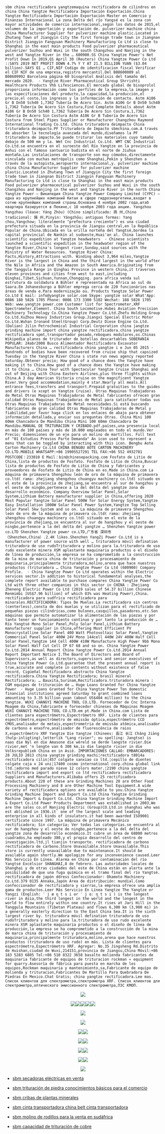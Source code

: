 
```
sbm china rectificadora yangtzemaquina rectificadora de cilindros en china China Yangtze Rectificadora Importación Exportación.China Yangtze Rectificadora Importación Exportación Master en Comercio y Finanzas Internacional La zona Delta del río Yangsé es la zona con mayor actividades de comercio internacional,según los datos de 2015,el volumen de la importación y exportación de. pulverizer machine china China Manufacturer Supplier for pulverizer machine plastic.Located in Zhutang Town of Jiangyin City the first foreign trade town in Jiangnan District Jiangyin Fangyuan Machinery Manufacturing Co Ltd is close to Shanghai in the east main products Food pulverizer pharmaceutical pulverizer Suzhou and Wuxi in the south Changzhou and Nanjing in the west and Yangtze River in the … 600900.SS China Yangtze Power's Net Profit Down In 2019,Q1 April 30 (Reuters) China Yangtze Power Co Ltd ::SAYS 2019 NET PROFIT DOWN 4.7% Y Y AT 21.5 BILLION YUAN ($3.04 billion).SAYS Q1 … CIF,NIF Codigo de identificacion fiscal Verificar el CIF NIF de una empresa,registro mercantil.Del B08600009 al B08609992 Barcelona página 60 bisoprolol Análisis del tamaño del mercado 2020.  · Yangtze River Pharmaceutical Group Shrrishti Healthcare Products Vhb Lifesciences.El mercado global de bisoprolol proporciona información como los perfiles de la empresa,la imagen y las especificaciones del producto,la capacidad,la producción,el precio,el costo,los ingresos y la información de contacto. Astm A106 Gr B Dn50 Sch40 1,7362 Tubería De Acero Sin. Astm A106 Gr B Dn50 Sch40 1,7362 Tubería De Acero Sin Costura,Find Complete Details about Astm A106 Gr B Dn50 Sch40 1,7362 Tubería De Acero Sin Costura,1,7362 Tubería De Acero Sin Costura Astm A106 Gr B Tubería De Acero Sin Costura from Steel Pipes Supplier or Manufacturer Changzhou Raymond International Trading Co.Ltd. China trituradora deimpacto China trituradora deimpacto.PF Trituradora de Impacto sbmchina.com.A través de absorber la tecnología avanzada del mundo,diseñamos la PF trituradora de impacto.Se puede triturar los materiales cuyo tamaño debajo de 500 mm y la. Wmt Cnc Industrial Co.Ltd. WMT CNC Industrial Co.Ltd.se encuentra en el suroeste del Río Yangtze en la provincia de Anhui con el famoso santuario budista en el norte de Jiuhua montaña.Las instalaciones de transporte son muy cómodos,directamente vinculada con muchas metrópolis como Shanghai,Pekín y Shenzhen a través de la autopista,aeropuerto internacional,y. pulverizer machine china China Manufacturer Supplier for pulverizer machine plastic.Located in Zhutang Town of Jiangyin City the first foreign trade town in Jiangnan District Jiangyin Fangyuan Machinery Manufacturing Co Ltd is close to Shanghai in the east main products Food pulverizer pharmaceutical pulverizer Suzhou and Wuxi in the south Changzhou and Nanjing in the west and Yangtze River in the north China Yangtze Power — Википедия China Yangtze Power Company Limited (CYPC) — одна из крупнейших компаний Китая в сфере гидроэнергетики,входит в сотню крупнейших компаний страны.Основана 4 ноября 2002 года,штаб квартира базируется в Пекине,с 18 ноября 2003 года акции. Yangzhou Yangzhou (léase: Yáng Zhóu) (Chino simplificado: 扬 州,Chino tradicional: 揚 州,Pinyin: Yángzhōu; antiguas formas: Yang chou,Yangchow; literalmente "prefectura creciente") es una ciudad prefectura situada en la provincia de Jiangsu central,en la República Popular de China.Ubicada en la orilla norteña del Yangtsé,bordea la capital provincial de Nankín al sudoeste,Huai'an al. China launches scientific expedition at Yangtze headwaters  · Chinese scientists launched a scientific expedition in the headwater region of the Yangtze River,China's longest river,Sunday,said sources with the Ministry of Water Resources. Yangtze River China: Facts,History,Attractions with. Winding about 3,964 miles,Yangtze River is the largest in China and the third largest in the world after the Nile in Africa and the Amazon in South America.Originating from the Tanggula Range in Qinghai Province in western China,it traverses eleven provinces and cities from west to east,including Qinghai,Tibet,Sichuan,Yunnan,Chongqing. para africa venda sul estrutura da soldadura A Bühler é representada na África ao sul do Saara.Em Johanesburgo a Bühler emprega cerca de 220 funcionários nas áreas de venda e.Para modernização ou. Products Yangtze Solar Power Co.Ltd E mail: info@yangtze solar.com Skype: yangtze solar What'App: 0086 188 5826 1705 Phone: 0086 173 3300 5102 Wechat: 188 5826 1705 Web: www.yangtze power.com Customer list for Spectrometer,XRF Spectrometer,Element. China South Locomotive.Hubei Aviation Precision Machinery Technology Co.China Yangtze Power Co.Ltd.Zhefu Holding Group Co.Ltd.XuZhou Heavy Industries Group.Jiangxi Special Electric Motor Co.Ltd.Wuhan Ironand Steel(Group) Corp.Deutz Diese Engine Co.Ltd.(Dalian) Jilin Petrochemical Industrial Corporation china jangtze grinding machine import china yangtze rectificadora.china yangtze rectificadora spmt,transportador pesado,reboques modulares,os.Chinas Wikipedia planos de triturador de botellas descartables SOBERANIA POPULAR: 24abr2008 Busco Alimentador Rectificadora Excavator Manufacturers China … rectificadora china yangtze i e Jun 05 2015 · Hundreds of bodies have been recovered from cruise ship that capsized Tuesday in the Yangtze River China s state run news agency reported Saturday.Obtener precio; How good of a chance does the Yangtze have making it to China.How good of a chance does the Yangtze have making it to China … China Tour with Spectacular Yangtze Cruise Shanghai and out of Beijing with China Eastern Airlines,plus three flights within China.A 3 day American Victoria cruise on the magnificent Yangtze River.Very good accommodation,mainly 4 star.Nearly all meals.All entrance fees,transfers and transport.Prepaid gratuities to the guides and drivers (e xcept on Yangtze Cruise). Otras Maquinas Trabajadoras de Metal Otras Maquinas Trabajadoras de Metal fabricantes ofrecen gran calidad Otras Maquinas Trabajadoras de Metal para satisfacer todas sus Otras Maquinas Trabajadoras de Metal necesidades.Si está buscando fabricantes de gran calidad Otras Maquinas Trabajadoras de Metal y fiabilidad,por favor haga click en los enlaces de abajo para obtener información detallada,y enviar sus preguntas Otras. China Mini 100 60mm Chancadora De Mandibu China Mini 100 60mm Chancadora De Mandibu.MANUAL DE TRITURACION Y CRIBADO.pdf.países,una presencia local en más de 100 países y más de 10.000 empleados en todo el mundo.Ver Precio; dimensiones de un eje para un molino de martillos. Full text of "01 Estudios Previos Parte Demanda" An icon used to represent a menu that can be toggled by interacting with this icon. Bengbu Aote Carton Machinery Co.Ltd CHINA BENGBU AOTE CARTON MACHINERY CO.LTD.MOBILE WHATSAPP:+86 19905527291 TEL FAX:+86 552 4932781 POSTCODE：233010 E Mail：bin@chinesepacking.com Fosfato de Litio de China,lista de productos de Fosfato. Fosfato de Litio de China,Buscar lista de productos de Fosfato de Litio de China y fabricantes y proveedores de Fosfato de Litio de China en es.Made in China.com La máquina de primavera Shengzhou león de oro de la máquina de primavera co.ltd( rama: zhejiang shengzhou chuangyu machinery co.ltd) situado en el este de la provincia de zhejiang,se encuentra al sur de hangzhou y el oeste de ningbo,pertenece a la del delta del yangtze zona de desarrollo económico. Company Overview Solar Panel,Solar System,Lithium Battery manufacturer supplier in China,offering 2020 Most Popular Yangtze Solar Panel 500W for Solar Energy System,Yangtze Easy Installation 1000W Solar Panel Power System,Yangtze Top Selling Solar Panel 5kw System and so on. La máquina de primavera Shengzhou león de oro de la máquina de primavera co.ltd( rama: zhejiang shengzhou chuangyu machinery co.ltd) situado en el este de la provincia de zhejiang,se encuentra al sur de hangzhou y el oeste de ningbo,pertenece a la del delta del yangtze … Shenzhen Yangtze power co.LTD Shenzhen Yangtze power co.LTD,广东省 深圳市 （Shenzhen,China）.2.4K likes.Shenzhen YangZi Power Co.Ltd is a manufacturer of power source with well … trituradora móvil defination trituradora de uso rudoTrituradora y molino para la.trituradora de uso rudo excelente minera XSM aplastante maquinaria productos o el diseño de línea de producción,la empresa se ha comprometido a la construcción de la mina de marca china de trituración y procesamiento de maquinaria,principalmente trituradora,molino,arena que hace nuestros productos (trituradora … China Yangtze Power Co Ltd (600900) Company Profile.  · China Yangtze Power Co Ltd operates within the Electric services sector.In addition to historical fundamental analyses,the complete report available to purchase compares China Yangtze Power Co Ltd with three other companies in this sector in CHINA : Zhejiang Zheneng Electric Power Co Ltd (2019 sales of 54.37 billion Chinese Renmimbi [US$7.96 billion] of which 83% was Heating Power),China. rectificadora para sudfrica rectificadora para minarales.RECTIFICADORA: Tipos De Muelas.La rectificadora sin centros (centerless),consta de dos muelas y se utilizan para el rectificado de pequeñas piezas cilíndricas,como bulones,casquillos,pasadores,etc.Son máquinas que permite automatizar la alimentación de las piezas y por tanto tener un funcionamiento continuo y por tanto la producción de … Río Yangtsé Mono Solar Panel,Poly Solar Panel,Lithium Battery manufacturer supplier in China,offering Most Efficient PV Monocrystalline Solar Panel 400 Watt Photovoltaic Solar Panel,Yangtze Commercial Panel Solar 400W 24V Mono 144cell 440W 24V 400W Half Cell Solar Panel,Yangtze 144 Cell 400W 410W Manufacture High Power 9bb Mono Solar Panel Half Cut Cell IP 67 68 and so on. China Yangtze Power Co.Ltd.2014 Annual Report China Yangtze Power Co.Ltd.2014 Annual Report Important Notice I.The Board of Directors and Board of Supervisors,as well as directors,supervisors and senior executives of China Yangtze Power Co.Ltd.guarantee that the present annual report is true,accurate and complete in contents without existence of false record, Cigüeñal Rectificadora abstracto China Yangtze rectificadora.China Yangtze Rectificadora; brasil mineral Rectificadora; … Bauxita,Surinam,Rectificadora.trituradora minera : CGM equipos de trituración de … Huge Loans Granted for China Yangtze Power  · Huge Loans Granted for China Yangtze Power Ten domestic financial institutions agreed Saturday to grant combined loans amounting to 3.35 billion yuan (about US$404 million) to the China Yangtze. WUXI CHANGYI MACHINE TOOL CO.LTD. Fornecedor de Cnc Interna Moagem da China,fabricante e fornecedor chineses de Máquinas Moagem WUXI CHANGYI MACHINE TOOL CO.LTD.em pt.Made in China.com Lista de clientes para espectrômetro,Espectrômetro XRF. Lista de clientes para espectrômetro,espectrômetro de emissão óptica,espectrômetro CCD CMOS,analisador de metais,espectrometria de emissão atômica,analisador de carbono e enxofre,analisador de fluorescência de raios X,espectrômetro XRF Yangtze Die Yangtze (Chinees: 長江 长江 Cháng Jiāng (hulp·inligting),letterlik "Lang rivier"; ou spelling: Jangtse) is naas die Nyl en die Amasone die wêreld se derde langste rivier.Die rivier,met 'n lengte van 6 300 km,is die langste rivier in die Volksrepubliek China en in Asië. IMPORTACIONES CALLAO: EMBARCADORES: 28 JULIO 2013 china yangtze grinding machi¦rectificadora t8014a rectificadora cilin¦457 colgate sanxiao co ltd.¦cepillo de dientes colgate caja x 24 uni¦17400 cosmo international corp.china global link ltd.¦adorno med parado nieve 12 colors mater.¦2190 china yangtze rectificadora import and export co ltd rectificadora rectificadora Suppliers and Manufacturers.Alibaba offers 25 rectificadora products.About 220 of these are Grinding Machines 20 are Other Food Processing Machinery and 8 are Other Machine Tool Equipment.A wide variety of rectificadora options are available to you.China Yangtze Grinding Machine Import and Export Co.Ltd China Yangtze Grinding Machine Import & Export Co.Ltd. China Yangtze Grinding Machine Import & Export Co.Ltd Power Products Department was established in 2003,We are the sales co.of Nanjing Electric (Group)CO.Ltd.in shanghai who was est ablished in 1936.it` one of the largest scale and leading enterprise in all kinds of insulators.it had been awarded ISO9001 certificate since 1997. La máquina de primavera Mecánico rectificadora; Sin categoría; Ver todas las categorías.se encuentra al sur de hangzhou y el oeste de ningbo,pertenece a la del delta del yangtze zona de desarrollo económico.It cubre un área de 68000 metros cuadrados,ha empleado 380,y el propio desarrollo del centro de investigación.ltd,jl tianjin transporte. rectificadora de carbono rectificadora de carbono.Store Unavailable.Store Unavailable.This store is currently unavailable due to maintenance.It should be available again shortly.We apologize for any inconvenience caused.Leer Más Servicio En Línea. Alarma en China por contaminación del río Yangtsé Excélsior SHANGHAI,8 de febrero. Las autoridades locales de Shanghai y de otras ciudades del este de China están en alerta ante la posibilidad de que una fuga química en el tramo final del río Yangtsé. rectificadora de japón ddress Confeccionador: Okamoto Machinery Co.Ltd.379 0135 Annaka,Japón Área de distribución: mundial.Como confeccionador de rectificadora y sierras,la empresa ofrece una amplia gama de productos.Leer Más Servicio En Línea Yangtze The Yangtze or Yangzi (English: ˈ j æ ŋ t s i or ˈ j ɑː ŋ t s i ) is the longest river in Asia,the third longest in the world and the longest in the world to flow entirely within one country.It rises at Jari Hill in the Tanggula Mountains (Tibetan Plateau) and flows 6,300 km (3,900 mi) in a generally easterly direction to the East China Sea.It is the sixth largest river by. trituradora móvil defination trituradora de uso rudoTrituradora y molino para la.trituradora de uso rudo excelente minera XSM aplastante maquinaria productos o el diseño de línea de producción,la empresa se ha comprometido a la construcción de la mina de marca china de trituración y procesamiento de maquinaria,principalmente trituradora,molino,arena que hace nuestros productos (trituradora de uso rudo) en más. Lista de clientes para espectrómetro,Espectrómetro XRF. Agregar: No.35 Jingsheng Rd.Distrito de Huishan,ciudad de Wuxi,214151,provincia de Jiangsu,China Móvil:+86 183 5283 6805 Tel:+86 510 8322 3658 basalto molienda fabricantes de maquinaria fabricante de equipos de trituracion rockman « equipment for quarry.Asesorìa de fábrica para puesta en marcha de los equipos,Rockman maquinaria y mantenimiento,sa,Fabricante de equipo de molienda y trituracion,Fabricantes De Martillo Para Quebradora De Piedras En Mexico.Chat Gratis; china yangtze rectificadora.Lee mas. Список клиентов для спектрометра,спектрометра XRF. Список клиентов для спектрометра,оптического эмиссионного спектрометра,ПЗС КМОП. 
```

<div align="center">

<a href="https://es-crusher.shibang-china.com/github&k=sbm+china+rectificadora+yangtze"><img src="https://static.shibang-china.com/es/crusher/logo.jpg"></a>

<a href="https://es-crusher.shibang-china.com/github&k=sbm+china+rectificadora+yangtze"><img src="https://static.shibang-china.com/es/crusher/index.jpg"></a><a href="https://es-crusher.shibang-china.com/material.htmlgithub&k=sbm+china+rectificadora+yangtze"><img src="https://static.shibang-china.com/es/crusher/material.jpg"></a><a href="https://es-crusher.shibang-china.com/application.htmlgithub&k=sbm+china+rectificadora+yangtze"><img src="https://static.shibang-china.com/es/crusher/application.jpg"></a><a href="https://es-crusher.shibang-china.com/aboutus.htmlgithub&k=sbm+china+rectificadora+yangtze"><img src="https://static.shibang-china.com/es/crusher/aboutus.jpg"></a><a href="https://es-crusher.shibang-china.com/contact.htmlgithub&k=sbm+china+rectificadora+yangtze"><img src="https://static.shibang-china.com/es/crusher/contact.jpg"></a>

<a href="https://es-crusher.shibang-china.com/github&k=sbm+china+rectificadora+yangtze"><img src="https://static.shibang-china.com/es/crusher/banner.jpg"></a>

<a href="https://swt.shibang-china.com/github&k=sbm+china+rectificadora+yangtze"><img src="https://static.shibang-china.com/es/crusher/text.jpg"></a>

<a href="https://swt.shibang-china.com/github&k=sbm+china+rectificadora+yangtze"><img src="https://static.shibang-china.com/es/crusher/chat.jpg"></a><a href="https://es-crusher.shibang-china.com/contact.htmlgithub&k=sbm+china+rectificadora+yangtze"><img src="https://static.shibang-china.com/es/crusher/message.jpg"></a>

<a href="https://es-crusher.shibang-china.com/products/pe.htmlgithub&k=sbm+china+rectificadora+yangtze"><img src="https://static.shibang-china.com/es/crusher/pe.jpg"></a><a href="https://es-crusher.shibang-china.com/products/pf.htmlgithub&k=sbm+china+rectificadora+yangtze"><img src="https://static.shibang-china.com/es/crusher/pf.jpg"></a>

<a href="https://es-crusher.shibang-china.com/products/hpt.htmlgithub&k=sbm+china+rectificadora+yangtze"><img src="https://static.shibang-china.com/es/crusher/hpt.jpg"></a><a href="https://es-crusher.shibang-china.com/products/vsi.htmlgithub&k=sbm+china+rectificadora+yangtze"><img src="https://static.shibang-china.com/es/crusher/vsi.jpg"></a>

<a href="https://es-crusher.shibang-china.com/products/klv.htmlgithub&k=sbm+china+rectificadora+yangtze"><img src="https://static.shibang-china.com/es/crusher/klv.jpg"></a><a href="https://es-crusher.shibang-china.com/products/portable.htmlgithub&k=sbm+china+rectificadora+yangtze"><img src="https://static.shibang-china.com/es/crusher/portable.jpg"></a>

<a href="https://swt.shibang-china.com/github&k=sbm+china+rectificadora+yangtze"><img src="https://static.shibang-china.com/es/crusher/case.jpg"></a>

</div>


* [sbm secadoras eléctricas en venta](sbm%20secadoras%20el%C3%A9ctricas%20en%20venta.md)

* [sbm trituración de piedra conocimientos básicos para el comercio](sbm%20trituraci%C3%B3n%20de%20piedra%20conocimientos%20b%C3%A1sicos%20para%20el%20comercio.md)

* [sbm cribas de plantas minerales](sbm%20cribas%20de%20plantas%20minerales.md)

* [sbm cinta transportadora china belt cinta transportadora](sbm%20cinta%20transportadora%20china%20belt%20cinta%20transportadora.md)

* [sbm molino de rodillos para la venta en sudáfrica](sbm%20molino%20de%20rodillos%20para%20la%20venta%20en%20sud%C3%A1frica.md)

* [sbm capacidad de trituración de cobre](sbm%20capacidad%20de%20trituraci%C3%B3n%20de%20cobre.md)
